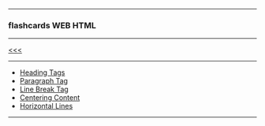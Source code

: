 
---

### flashcards WEB HTML

---

[<<<](https://github.com/ttltrk/WEB/blob/master/FLW/FLW.MD)

---

* <a href="https://github.com/ttltrk/WEB/blob/master/FLW/FLWH/01/HEADT.MD">Heading Tags</a>
* <a href="https://github.com/ttltrk/WEB/blob/master/FLW/FLWH/02/PARAT.MD">Paragraph Tag</a>
* <a href="https://github.com/ttltrk/WEB/blob/master/FLW/FLWH/03/LBT.MD">Line Break Tag</a>
* <a href="https://github.com/ttltrk/WEB/blob/master/FLW/FLWH/04/CECO.MD">Centering Content</a>
* <a href="https://github.com/ttltrk/WEB/blob/master/FLW/FLWH/05/HOLI.MD">Horizontal Lines</a>

---
